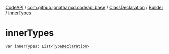 [CodeAPI](../../../index.md) / [com.github.jonathanxd.codeapi.base](../../index.md) / [ClassDeclaration](../index.md) / [Builder](index.md) / [innerTypes](.)

# innerTypes

`var innerTypes: List<`[`TypeDeclaration`](../../-type-declaration/index.md)`>`